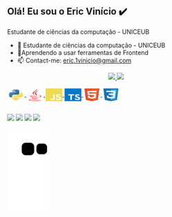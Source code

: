 ## Olá! Eu sou o Eric Vinício ✔️
Estudante de ciências da computação - UNICEUB

-  🔭 Estudante de ciências da computação - UNICEUB
-  🌱Aprendendo a usar ferramentas de Frontend
-  📫 Contact-me: eric.1vinicio@gmail.com

<div align="center">
  <a href="https://github.com/ericroocha">
  <img height="180em" src="https://github-readme-stats.vercel.app/api?username=EricRoocha&show_icons=true&theme=tokyonight&include_all_commits=true&count_private=true"/>
    
  <img height="180em" src="https://github-readme-stats.vercel.app/api/top-langs/?username=EricRoocha&layout=compact&langs_count=7&theme=tokyonight"/>
</div>
  
 
<div style="display: inline_block"><br>
  
<img align="center" alt="Eric-Python" height="30" width="40" src="https://raw.githubusercontent.com/devicons/devicon/master/icons/python/python-original.svg">
<img align="center" alt="Eric-J" height="30" width="40" src="https://raw.githubusercontent.com/devicons/devicon/master/icons/java/java-plain.svg">
<img align="center" alt="Eric-Js" height="30" width="40" src="https://raw.githubusercontent.com/devicons/devicon/master/icons/javascript/javascript-plain.svg">
<img align="center" alt="Eric-Ts" height="30" width="40" src="https://raw.githubusercontent.com/devicons/devicon/master/icons/typescript/typescript-plain.svg">
<img align="center" alt="Eric-HTML" height="30" width="40" src="https://raw.githubusercontent.com/devicons/devicon/master/icons/html5/html5-original.svg">
<img align="center" alt="Eric-CSS" height="30" width="40" src="https://raw.githubusercontent.com/devicons/devicon/master/icons/css3/css3-original.svg">


 </div>

  ##
  
<div> 
<a href="https://contate.me/ericvinicio" target="_blank"><img src=https://img.shields.io/badge/WhatsApp-25D366?style=for-the-badge&logo=whatsapp&logoColor=white" target="_blank"></a>
<a href="https://www.instagram.com/eric.roocha/" target="_blank"><img src="https://img.shields.io/badge/-Instagram-%23E4405F?style=for-the-badge&logo=instagram&logoColor=white" target="_blank"></a>
<a href = "mailto:eric.1vinicio@gmail.com"><img src="https://img.shields.io/badge/-Gmail-%23333?style=for-the-badge&logo=gmail&logoColor=white" target="_blank"></a>
<a href="https://www.linkedin.com/in/ericvinicio/" target="_blank"><img src="https://img.shields.io/badge/-LinkedIn-%230077B5?style=for-the-badge&logo=linkedin&logoColor=white" target="_blank"></a> 
 
  ![Snake animation](https://github.com/rafaballerini/rafaballerini/blob/output/github-contribution-grid-snake.svg)
 
</div>
